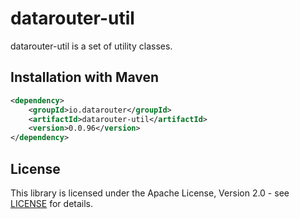 # datarouter-util

datarouter-util is a set of utility classes.


## Installation with Maven

```xml
<dependency>
	<groupId>io.datarouter</groupId>
	<artifactId>datarouter-util</artifactId>
	<version>0.0.96</version>
</dependency>
```

## License

This library is licensed under the Apache License, Version 2.0 - see [LICENSE](../LICENSE) for details.

